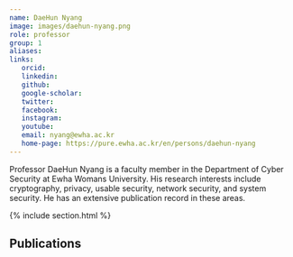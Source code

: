 ```yaml
---
name: DaeHun Nyang
image: images/daehun-nyang.png
role: professor
group: 1
aliases:
links:
   orcid: 
   linkedin: 
   github: 
   google-scholar: 
   twitter: 
   facebook: 
   instagram: 
   youtube: 
   email: nyang@ewha.ac.kr
   home-page: https://pure.ewha.ac.kr/en/persons/daehun-nyang
---
```


Professor DaeHun Nyang is a faculty member in the Department of Cyber Security at Ewha Womans University. His research interests include cryptography, privacy, usable security, network security, and system security. He has an extensive publication record in these areas.

{% include section.html %}
## Publications
